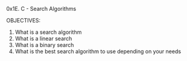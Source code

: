0x1E. C - Search Algorithms

OBJECTIVES:
1. What is a search algorithm
2. What is a linear search
3. What is a binary search
4. What is the best search algorithm to use depending on your needs
